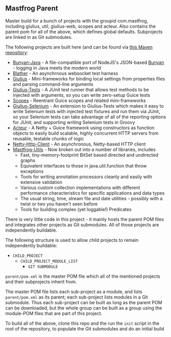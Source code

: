 Mastfrog Parent
---------------

Master build for a bunch of projects with the groupid com.mastfrog, including giulius, util, giulius-web, scopes and acteur. Also
contains the parent pom for all of the above, which defines global defaults. Subprojects are linked in as Git submodules.

The following projects are built here (and can be found via [this Maven repository](http://timboudreau.com/builds/):

  * [Bunyan-Java](https://github.com/timboudreau/bunyan-java) - A file-compatible port of NodeJS's JSON-based [Bunyan](https://github.com/trentm/node-bunyan) - logging in Java meets the modern world
  * [Blather](https://github.com/timboudreau/blather) - An asynchrnous websocket test harness
  * [Giulius](https://github.com/timboudreau/giulius) - Mini-frameworks for binding local settings from properties files and parsing command-line arguments
  * [Giulius-Tests](https://github.com/timboudreau/giulius-tests) - A JUnit test runner that allows test methods to be injected with arguments, so you can write zero-setup Guice tests
  * [Scopes](https://github.com/timboudreau/scopes) - Reentrant Guice scopes and related mini-frameworks
  * [Giulius-Selenium](https://github.com/timboudreau/giulius-selenium-tests) - An extension to Giulius-Tests which makes it easy to write Selenium tests with injected test fixtures and run them via JUnit, so your Selenium tests can take advantage of all of the reporting options for JUnit; and supporting writing Selenium tests in Groovy
  * [Acteur](https://github.com/timboudreau/acteur) - A Netty + Guice framework using constructors as function objects to easily build scalable, highly concurrent HTTP servers from reusable, testable chunks of logic
  * [Netty-Http-Client](https://github.com/timboudreau/netty-http-client) - An asynchronous, Netty-based HTTP client
  * [Mastfrog-Utils](https://github.com/timboudreau/util) - Now broken out into a number of libraries, includes
    * Fast, tiny-memory-footprint BitSet based directed and undirected graphs
    * Equivalent interfaces to those in java.util.function that throw exceptions
    * Tools for writing annotation processors cleanly and easily with extensive validation
    * Various custom collection implementations with different performance characteristics for specific applications and data types
    * The usual string, time, stream file and date utilities - possibly with a twist or two you haven't seen before
    * Tools for building complex (yet loggable!) Predicates

There is very little code in this project - it mainly hosts the parent POM files and integrates other projects
as Git submodules.  All of those projects are independently buildable.

The following structure is used to allow child projects to remain independently buildable:

  * ``CHILD_PROJECT``
     * ``CHILD_PROJECT_MODULE_LIST``
         * ``GIT SUBMODULE``

``parent/pom.xml`` is the master POM file which all of the mentioned projects and their subprojects inherit from.

The master POM file lists each sub-project as a module, and lists ``parent/pom.xml`` as its parent; each sub-project lists modules
in a Git submodule.  Thus each sub-project can be built as long as the parent POM can be downloaded, but the whole group can be built
as a group using the module-POM files that are part of this project.

To build all of the above, clone this repo and the run the ``init`` script in the root of the repository, to populate the Git submodules and do an initial build
